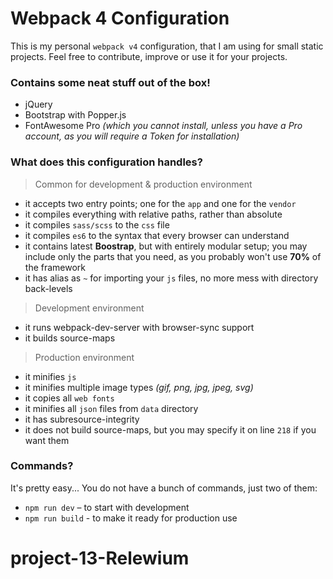 # Webpack 4 Configuration

This is my personal `webpack v4` configuration, that I am using for small static projects.
Feel free to contribute, improve or use it for your projects.


### Contains some neat stuff out of the box!

- jQuery
- Bootstrap with Popper.js
- FontAwesome Pro _(which you cannot install, unless you have a Pro account, as you will require a Token for installation)_


### What does this configuration handles?


> Common for development & production environment

- it accepts two entry points; one for the `app` and one for the `vendor`
- it compiles everything with relative paths, rather than absolute
- it compiles `sass/scss` to the `css` file
- it compiles `es6` to the syntax that every browser can understand
- it contains latest **Boostrap**, but with entirely modular setup; you may include only the parts that you need, as you probably won't use **70%** of the framework
- it has alias as `~` for importing your `js` files, no more mess with directory back-levels


> Development environment

- it runs webpack-dev-server with browser-sync support
- it builds source-maps


> Production environment

- it minifies `js`
- it minifies multiple image types _(gif, png, jpg, jpeg, svg)_
- it copies all `web fonts`
- it minifies all `json` files from `data` directory
- it has subresource-integrity
- it does not build source-maps, but you may specify it on line `218` if you want them


### Commands?

It's pretty easy... You do not have a bunch of commands, just two of them:

- `npm run dev` – to start with development
- `npm run build` - to make it ready for production use
# project-13-Relewium
